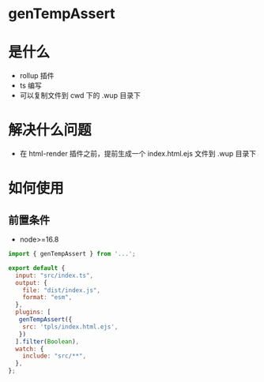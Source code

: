 # genTempAssert

# 是什么

- rollup 插件
- ts 编写
- 可以复制文件到 cwd 下的 .wup 目录下

# 解决什么问题

- 在 html-render 插件之前，提前生成一个 index.html.ejs 文件到 .wup 目录下

# 如何使用

## 前置条件

- node>=16.8

```js
import { genTempAssert } from '...';

export default {
  input: "src/index.ts",
  output: {
    file: "dist/index.js",
    format: "esm",
  },
  plugins: [
   genTempAssert({
    src: 'tpls/index.html.ejs',
   })
  ].filter(Boolean), 
  watch: {
    include: "src/**", 
  },
};
```